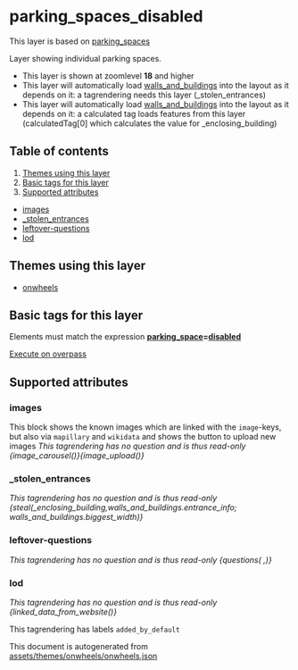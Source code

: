 [//]: # (WARNING: this file is automatically generated. Please find the sources at the bottom and edit those sources)

# parking_spaces_disabled


This layer is based on [parking_spaces](../Layers/parking_spaces.md)

Layer showing individual parking spaces.






 - This layer is shown at zoomlevel **18** and higher
 - This layer will automatically load  [walls_and_buildings](./walls_and_buildings.md)  into the layout as it depends on it:  a tagrendering needs this layer (_stolen_entrances)
 - This layer will automatically load  [walls_and_buildings](./walls_and_buildings.md)  into the layout as it depends on it:  a calculated tag loads features from this layer (calculatedTag[0] which calculates the value for _enclosing_building)



## Table of contents

1. [Themes using this layer](#themes-using-this-layer)
2. [Basic tags for this layer](#basic-tags-for-this-layer)
3. [Supported attributes](#supported-attributes)
  - [images](#images)
  - [_stolen_entrances](#_stolen_entrances)
  - [leftover-questions](#leftover-questions)
  - [lod](#lod)

## Themes using this layer



 - [onwheels](https://mapcomplete.org/onwheels)



## Basic tags for this layer

Elements must match the expression **<a href='https://wiki.openstreetmap.org/wiki/Key:parking_space' target='_blank'>parking_space</a>=<a href='https://wiki.openstreetmap.org/wiki/Tag:parking_space%3Ddisabled' target='_blank'>disabled</a>**

[Execute on overpass](http://overpass-turbo.eu/?Q=%5Bout%3Ajson%5D%5Btimeout%3A90%5D%3B%28%20%20%20%20nwr%5B%22parking_space%22%3D%22disabled%22%5D%28%7B%7Bbbox%7D%7D%29%3B%0A%29%3Bout%20body%3B%3E%3Bout%20skel%20qt%3B)

## Supported attributes



### images
This block shows the known images which are linked with the `image`-keys, but also via `mapillary` and `wikidata` and shows the button to upload new images
_This tagrendering has no question and is thus read-only_
*{image_carousel()}{image_upload()}*




### _stolen_entrances

_This tagrendering has no question and is thus read-only_
*{steal(_enclosing_building,walls_and_buildings.entrance_info; walls_and_buildings.biggest_width)}*




### leftover-questions

_This tagrendering has no question and is thus read-only_
*{questions( ,)}*




### lod

_This tagrendering has no question and is thus read-only_
*{linked_data_from_website()}*


This tagrendering has labels 
`added_by_default`


This document is autogenerated from [assets/themes/onwheels/onwheels.json](https://github.com/pietervdvn/MapComplete/blob/develop/assets/themes/onwheels/onwheels.json)
